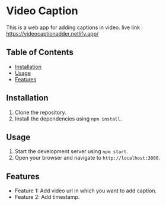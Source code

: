 # Video Caption

This is a web app for adding captions in video.
live link : https://videocaptionadder.netlify.app/

## Table of Contents

- [Installation](#installation)
- [Usage](#usage)
- [Features](#features)

## Installation

1. Clone the repository.
2. Install the dependencies using `npm install`.

## Usage

1. Start the development server using `npm start`.
2. Open your browser and navigate to `http://localhost:3000`.

## Features

- Feature 1: Add video url in which you want to add caption.
- Feature 2: Add timestamp.
